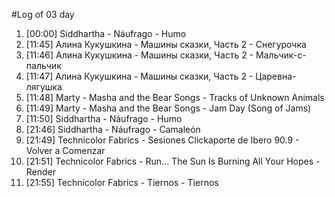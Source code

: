 #Log of 03 day

1. [00:00] Siddhartha - Náufrago - Humo
1. [11:45] Алина Кукушкина - Машины сказки, Часть 2 - Снегурочка
1. [11:46] Алина Кукушкина - Машины сказки, Часть 2 - Мальчик-с-пальчик
1. [11:47] Алина Кукушкина - Машины сказки, Часть 2 - Царевна-лягушка
1. [11:48] Marty - Masha and the Bear Songs - Tracks of Unknown Animals
1. [11:49] Marty - Masha and the Bear Songs - Jam Day (Song of Jams)
1. [11:50] Siddhartha - Náufrago - Humo
1. [21:46] Siddhartha - Náufrago - Camaleón
1. [21:49] Technicolor Fabrics - Sesiones Clickaporte de Ibero 90.9 - Volver a Comenzar
1. [21:51] Technicolor Fabrics - Run... The Sun Is Burning All Your Hopes - Render
1. [21:55] Technicolor Fabrics - Tiernos - Tiernos
